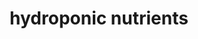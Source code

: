 ---
title: "hydroponic nutrients"
id: tag.id
permalink: "/tags/hydroponic%20nutrients"
videos: [1604]
---
